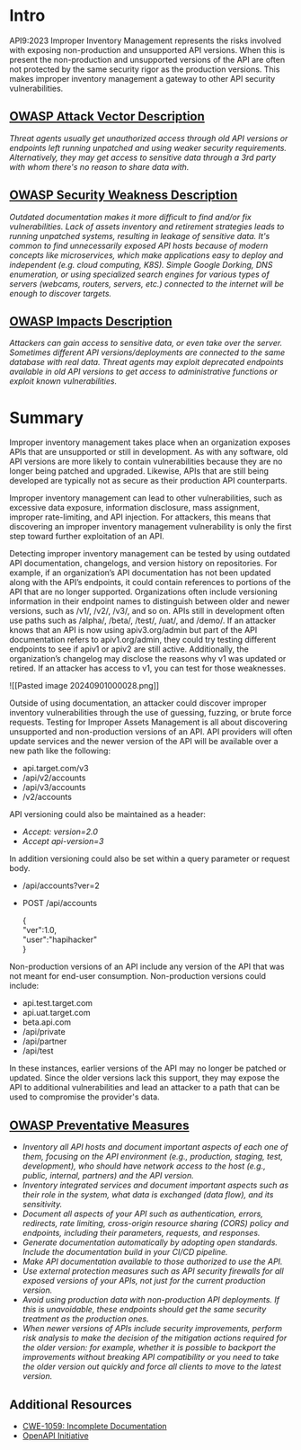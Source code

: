 # Intro

API9:2023 Improper Inventory Management represents the risks involved with exposing non-production and unsupported API versions. When this is present the non-production and unsupported versions of the API are often not protected by the same security rigor as the production versions. This makes improper inventory management a gateway to other API security vulnerabilities.

## [OWASP Attack Vector Description](https://owasp.org/API-Security/editions/2023/en/0xa9-improper-inventory-management/)

_Threat agents usually get unauthorized access through old API versions or endpoints left running unpatched and using weaker security requirements. Alternatively, they may get access to sensitive data through a 3rd party with whom there's no reason to share data with._

## [OWASP Security Weakness Description](https://owasp.org/API-Security/editions/2023/en/0xa9-improper-inventory-management/)

_Outdated documentation makes it more difficult to find and/or fix vulnerabilities. Lack of assets inventory and retirement strategies leads to running unpatched systems, resulting in leakage of sensitive data. It's common to find unnecessarily exposed API hosts because of modern concepts like microservices, which make applications easy to deploy and independent (e.g. cloud computing, K8S). Simple Google Dorking, DNS enumeration, or using specialized search engines for various types of servers (webcams, routers, servers, etc.) connected to the internet will be enough to discover targets._

## [OWASP Impacts Description](https://owasp.org/API-Security/editions/2023/en/0xa9-improper-inventory-management/)

_Attackers can gain access to sensitive data, or even take over the server. Sometimes different API versions/deployments are connected to the same database with real data. Threat agents may exploit deprecated endpoints available in old API versions to get access to administrative functions or exploit known vulnerabilities._

# Summary

Improper inventory management takes place when an organization exposes APIs that are unsupported or still in development. As with any software, old API versions are more likely to contain vulnerabilities because they are no longer being patched and upgraded. Likewise, APIs that are still being developed are typically not as secure as their production API counterparts.

Improper inventory management can lead to other vulnerabilities, such as excessive data exposure, information disclosure, mass assignment, improper rate-limiting, and API injection. For attackers, this means that discovering an improper inventory management vulnerability is only the first step toward further exploitation of an API.

Detecting improper inventory management can be tested by using outdated API documentation, changelogs, and version history on repositories. For example, if an organization’s API documentation has not been updated along with the API’s endpoints, it could contain references to portions of the API that are no longer supported. Organizations often include versioning information in their endpoint names to distinguish between older and newer versions, such as /v1/, /v2/, /v3/, and so on. APIs still in development often use paths such as /alpha/, /beta/, /test/, /uat/, and /demo/. If an attacker knows that an API is now using apiv3.org/admin but part of the API documentation refers to apiv1.org/admin, they could try testing different endpoints to see if apiv1 or apiv2 are still active. Additionally, the organization’s changelog may disclose the reasons why v1 was updated or retired. If an attacker has access to v1, you can test for those weaknesses.

![[Pasted image 20240901000028.png]]

Outside of using documentation, an attacker could discover improper inventory vulnerabilities through the use of guessing, fuzzing, or brute force requests. Testing for Improper Assets Management is all about discovering unsupported and non-production versions of an API. API providers will often update services and the newer version of the API will be available over a new path like the following:

- api.target.com/v3
- /api/v2/accounts
- /api/v3/accounts
- /v2/accounts

API versioning could also be maintained as a header:

- _Accept: version=2.0_
- _Accept api-version=3_

In addition versioning could also be set within a query parameter or request body.

- /api/accounts?ver=2
- POST /api/accounts  
      
    {  
    "ver":1.0,  
    "user":"hapihacker"  
    }

Non-production versions of an API include any version of the API that was not meant for end-user consumption. Non-production versions could include:

- api.test.target.com
- api.uat.target.com
- beta.api.com
- /api/private
- /api/partner
- /api/test

In these instances, earlier versions of the API may no longer be patched or updated. Since the older versions lack this support, they may expose the API to additional vulnerabilities and lead an attacker to a path that can be used to compromise the provider's data. 

## [OWASP Preventative Measures](https://owasp.org/API-Security/editions/2023/en/0xa9-improper-inventory-management/)

- _Inventory all API hosts and document important aspects of each one of them, focusing on the API environment (e.g., production, staging, test, development), who should have network access to the host (e.g., public, internal, partners) and the API version._
- _Inventory integrated services and document important aspects such as their role in the system, what data is exchanged (data flow), and its sensitivity._
- _Document all aspects of your API such as authentication, errors, redirects, rate limiting, cross-origin resource sharing (CORS) policy and endpoints, including their parameters, requests, and responses._
- _Generate documentation automatically by adopting open standards. Include the documentation build in your CI/CD pipeline._
- _Make API documentation available to those authorized to use the API._
- _Use external protection measures such as API security firewalls for all exposed versions of your APIs, not just for the current production version._
- _Avoid using production data with non-production API deployments. If this is unavoidable, these endpoints should get the same security treatment as the production ones._
- _When newer versions of APIs include security improvements, perform risk analysis to make the decision of the mitigation actions required for the older version: for example, whether it is possible to backport the improvements without breaking API compatibility or you need to take the older version out quickly and force all clients to move to the latest version._

## Additional Resources

- [CWE-1059: Incomplete Documentation](https://cwe.mitre.org/data/definitions/1059.html)
- [OpenAPI Initiative](https://www.openapis.org/)